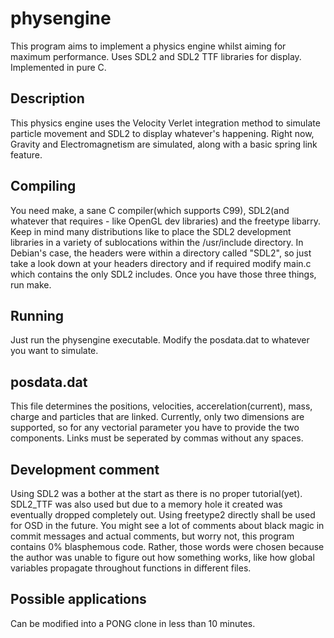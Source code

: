 physengine
================

This program aims to implement a physics engine whilst aiming for maximum performance. Uses SDL2 and SDL2 TTF libraries for display. Implemented in pure C.

Description
-----------
This physics engine uses the Velocity Verlet integration method to simulate particle movement and SDL2 to display whatever's happening. Right now, Gravity and Electromagnetism are simulated, along with a basic spring link feature.

Compiling
---------
You need make, a sane C compiler(which supports C99), SDL2(and whatever that requires - like OpenGL dev libraries) and the freetype libarry. Keep in mind many distributions like to place the SDL2 development libraries in a variety of sublocations within the /usr/include directory. In Debian's case, the headers were within a directory called "SDL2", so just take a look down at your headers directory and if required modify main.c which contains the only SDL2 includes.
Once you have those three things, run make.

Running
-------
Just run the physengine executable. Modify the posdata.dat to whatever you want to simulate.

posdata.dat
-----------
This file determines the positions, velocities, accerelation(current), mass, charge and particles that are linked. Currently, only two dimensions are supported, so for any vectorial parameter you have to provide the two components. Links must be seperated by commas without any spaces.

Development comment
-------------------
Using SDL2 was a bother at the start as there is no proper tutorial(yet). SDL2_TTF was also used but due to a memory hole it created was eventually dropped completely out. Using freetype2 directly shall be used for OSD in the future.
You might see a lot of comments about black magic in commit messages and actual comments, but worry not, this program contains 0% blasphemous code. Rather, those words were chosen because the author was unable to figure out how something works, like how global variables propagate throughout functions in different files.

Possible applications
---------------------
Can be modified into a PONG clone in less than 10 minutes.

